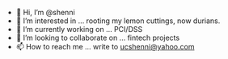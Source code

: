 - 👋 Hi, I’m @shenni
- 👀 I’m interested in ... rooting my lemon cuttings, now durians.
- 🌱 I’m currently working on ... PCI/DSS 
- 💞️ I’m looking to collaborate on ... fintech projects
- 📫 How to reach me ... write to ucshenni@yahoo.com

<!---
shenni/shenni is a ✨ special ✨ repository because its `README.md` (this file) appears on your GitHub profile.
You can click the Preview link to take a look at your changes.
--->
